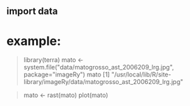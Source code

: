## import data

# example:
> library(terra)
> mato <- system.file("data/matogrosso_ast_2006209_lrg.jpg", package="imageRy")
> mato
[1] "/usr/local/lib/R/site-library/imageRy/data/matogrosso_ast_2006209_lrg.jpg"

> mato <- rast(mato)
> plot(mato)
